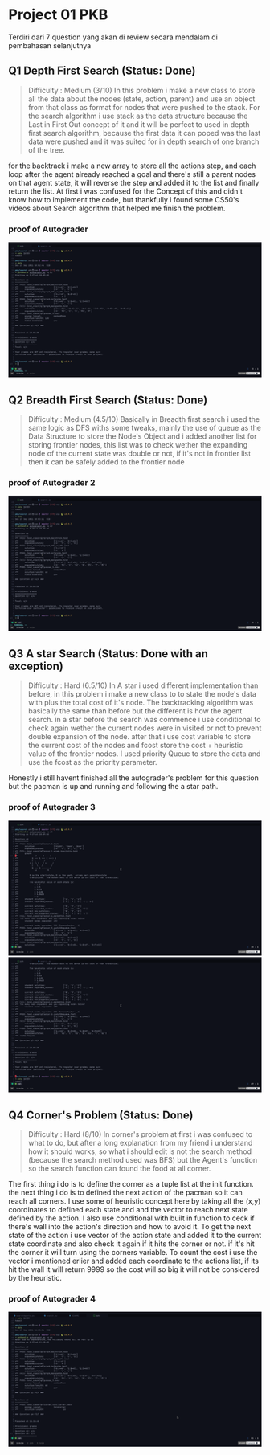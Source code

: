 # Project 01 PKB

Terdiri dari 7 question yang akan di review secara mendalam di pembahasan selanjutnya

## Q1 Depth First Search (Status: Done)

> Difficulty : Medium (3/10)
In this problem i make a new class to store all the data about the nodes
(state, action, parent) and use an object from that class as format for nodes
that were pushed to the stack. For the search algorithm i use stack as the data
structure because the Last in First Out concept of it and it will be perfect to used
in depth first search algorithm, because the first data it can poped was the last
data were pushed and it was suited for in depth search of one branch of the tree.

for the backtrack i make a new array to store all the actions step, and each loop
after the agent already reached a goal and there's still a parent nodes on that
agent state, it will reverse the step and added it to the list and finally return
the list. At first i was confused for the Concept of this and didn't know how to
implement the code, but thankfully i found some CS50's videos about Search algorithm
that helped me finish the problem.

### proof of Autograder

![q1](./q1.png)

## Q2 Breadth First Search (Status: Done)

> Difficulty : Medium (4.5/10)
Basically in Breadth first search i used the same logic as DFS withs some tweaks,
mainly the use of queue as the Data Structure to store the Node's Object and i added
another list for storing frontier nodes, this list was to check wether the expanding
node of the current state was double or not, if it's not in frontier list then it
can be safely added to the frontier node

### proof of Autograder 2

![q1](./q2.png)

## Q3 A star Search (Status: Done with an exception)

> Difficulty : Hard (6.5/10)
In A star i used different implementation than before, in this problem i make a new
class to to state the node's data with plus the total cost of it's node. The backtracking
algorithm was basically the same than before but the different is how the agent search.
in a star before the search was commence i use conditional to check again wether
the current nodes were in visited or not to prevent double expansion of the node.
after that i  use cost variable to store the current cost of the nodes and fcost
store the cost + heuristic value of the frontier nodes. I used priority Queue to
store the data and use the fcost as the priority parameter.

Honestly i still havent finished all the autograder's problem for this question
but the pacman is up and running and following the a star path.

### proof of Autograder 3

![q3-1](./q3-1.png)
![q3-2](./q3-2.png)

## Q4 Corner's Problem (Status: Done)

> Difficulty : Hard (8/10)
In corner's problem at first i was confused to what to do, but after a long explanation
from my friend i understand how it should works, so what i should edit is not the
search method (because the search method used was BFS) but the Agent's function so
the search function can found the food at all corner.

The first thing i do is to define the corner as a tuple list at the init function.
the next thing i do is to defined the next action of the pacman so it can reach all
corners. I use some of heuristic concept here by taking all the (x,y) coordinates
to defined each state and and the vector to reach next state defined by the action.
I also use conditional with built in function to ceck if there's wall into the action's
direction and how to avoid it. To get the next state of the action i use vector of
the action state and added it to the current state coordinate and also check it again
if it hits the corner or not. if it's hit the corner it will turn using the corners
variable. To count the cost i use the vector i mentioned erlier and added each coordinate
to the actions list, if its hit the wall it will return 9999 so the cost will so
big it will not be considered by the heuristic.

### proof of Autograder 4

![q4](./q4.png)
